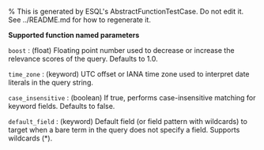 % This is generated by ESQL's AbstractFunctionTestCase. Do not edit it. See ../README.md for how to regenerate it.

**Supported function named parameters**

`boost`
:   (float) Floating point number used to decrease or increase the relevance scores of the query. Defaults to 1.0.

`time_zone`
:   (keyword) UTC offset or IANA time zone used to interpret date literals in the query string.

`case_insensitive`
:   (boolean) If true, performs case-insensitive matching for keyword fields. Defaults to false.

`default_field`
:   (keyword) Default field (or field pattern with wildcards) to target when a bare term in the query does not specify a field. Supports wildcards (*).

